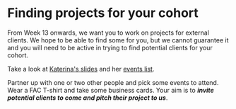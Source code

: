# Finding projects for your cohort

From Week 13 onwards, we want you to work on projects for external clients. We hope to be able to find some for you, but we cannot guarantee it and you will need to be active in trying to find potential clients for your cohort.

Take a look at [Katerina's slides](https://docs.google.com/presentation/d/1WbF49FV4mh8U1llHwwEsQ0-Mb-ipKLgLSS5r-g8R1jA/) and her [events list](https://github.com/katpas/fac-events).

Partner up with one or two other people and pick some events to attend. Wear a FAC T-shirt and take some business cards. Your aim is to ***invite potential clients to come and pitch their project to us***.



